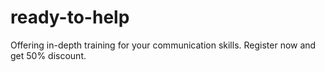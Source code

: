 # ready-to-help
Offering in-depth training for your communication skills. Register now and get 50% discount.
